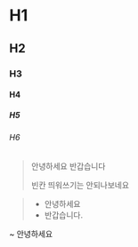 ---
---

# H1

## H2

### H3

#### H4

##### H5

###### H6

> 안녕하세요
> 반갑습니다
>
> 빈칸 띄워쓰기는 안되나보네요

> - 안녕하세요
> - 반갑습니다.

~ 안녕하세요
